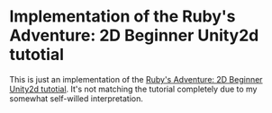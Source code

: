 # Implementation of the Ruby's Adventure: 2D Beginner Unity2d tutotial

This is just an implementation of the [Ruby's Adventure: 2D Beginner Unity2d tutotial](https://learn.unity.com/project/ruby-s-2d-rpg). 
It's not matching the tutorial completely due to my somewhat self-willed interpretation.
